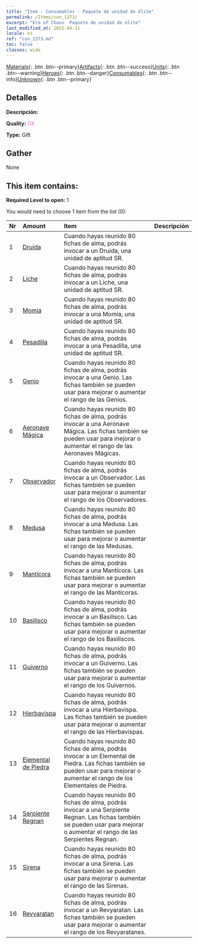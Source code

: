 ```yaml
---
title: "Item - Consumables - Paquete de unidad de élite"
permalink: /Items/con_1373/
excerpt: "Era of Chaos  Paquete de unidad de élite"
last_modified_at: 2021-04-11
locale: es
ref: "con_1373.md"
toc: false
classes: wide
---
```

 [Materials](/es/Items/){: .btn .btn--primary}[Artifacts](/es/Items/Artifacts/){: .btn .btn--success}[Units](/es/Items/Units/){: .btn .btn--warning}[Heroes](/es/Items/Heroes/){: .btn .btn--danger}[Consumables](/es/Items/Consumables/){: .btn .btn--info}[Unknown](/es/Items/Unknown/){: .btn .btn--primary}

## Detalles
 **Descripción:** 

 **Quality:** <span style="color: #DA70D6">OK</span>

 **Type:** Gift

## Gather

  None

## This item contains:

 **Required Level to open:** 1

 You would need to choose 1 item from the list (0):

  | Nr | Amount |     Item    | Descripción |
  |:---|:-------|:------------|:-----------:|
  | 1 | [Druida](/es/Items/unt_206/) | Cuando hayas reunido 80 fichas de alma, podrás invocar a un Druida, una unidad de aptitud SR. | 
  | 2 | [Liche](/es/Items/unt_212/) | Cuando hayas reunido 80 fichas de alma, podrás invocar a un Liche, una unidad de aptitud SR. | 
  | 3 | [Momia](/es/Items/unt_215/) | Cuando hayas reunido 80 fichas de alma, podrás invocar a una Momia, una unidad de aptitud SR. | 
  | 4 | [Pesadilla](/es/Items/unt_233/) | Cuando hayas reunido 80 fichas de alma, podrás invocar a una Pesadilla, una unidad de aptitud SR. | 
  | 5 | [Genio](/es/Items/unt_239/) | Cuando hayas reunido 80 fichas de alma, podrás invocar a una Genio. Las fichas también se pueden usar para mejorar o aumentar el rango de las Genios. | 
  | 6 | [Aeronave Mágica](/es/Items/unt_242/) | Cuando hayas reunido 80 fichas de alma, podrás invocar a una Aeronave Mágica. Las fichas también se pueden usar para mejorar o aumentar el rango de las Aeronaves Mágicas. | 
  | 7 | [Observador](/es/Items/unt_246/) | Cuando hayas reunido 80 fichas de alma, podrás invocar a un Observador. Las fichas también se pueden usar para mejorar o aumentar el rango de los Observadores. | 
  | 8 | [Medusa](/es/Items/unt_247/) | Cuando hayas reunido 80 fichas de alma, podrás invocar a una Medusa. Las fichas también se pueden usar para mejorar o aumentar el rango de las Medusas. | 
  | 9 | [Mantícora](/es/Items/unt_249/) | Cuando hayas reunido 80 fichas de alma, podrás invocar a una Mantícora. Las fichas también se pueden usar para mejorar o aumentar el rango de las Mantícoras. | 
  | 10 | [Basilisco](/es/Items/unt_256/) | Cuando hayas reunido 80 fichas de alma, podrás invocar a un Basilisco. Las fichas también se pueden usar para mejorar o aumentar el rango de los Basiliscos. | 
  | 11 | [Guiverno](/es/Items/unt_258/) | Cuando hayas reunido 80 fichas de alma, podrás invocar a un Guiverno. Las fichas también se pueden usar para mejorar o aumentar el rango de los Guivernos. | 
  | 12 | [Hierbavispa](/es/Items/unt_260/) | Cuando hayas reunido 80 fichas de alma, podrás invocar a una Hierbavispa. Las fichas también se pueden usar para mejorar o aumentar el rango de las Hierbavispas. | 
  | 13 | [Elemental de Piedra](/es/Items/unt_266/) | Cuando hayas reunido 80 fichas de alma, podrás invocar a un Elemental de Piedra. Las fichas también se pueden usar para mejorar o aumentar el rango de los Elementales de Piedra. | 
  | 14 | [Serpiente Regnan](/es/Items/unt_276/) | Cuando hayas reunido 80 fichas de alma, podrás invocar a una Serpiente Regnan. Las fichas también se pueden usar para mejorar o aumentar el rango de las Serpientes Regnan. | 
  | 15 | [Sirena](/es/Items/unt_277/) | Cuando hayas reunido 80 fichas de alma, podrás invocar a una Sirena. Las fichas también se pueden usar para mejorar o aumentar el rango de las Sirenas. | 
  | 16 | [Revyaratan](/es/Items/unt_280/) | Cuando hayas reunido 80 fichas de alma, podrás invocar a un Revyaratan. Las fichas también se pueden usar para mejorar o aumentar el rango de los Revyaratanes. | 

